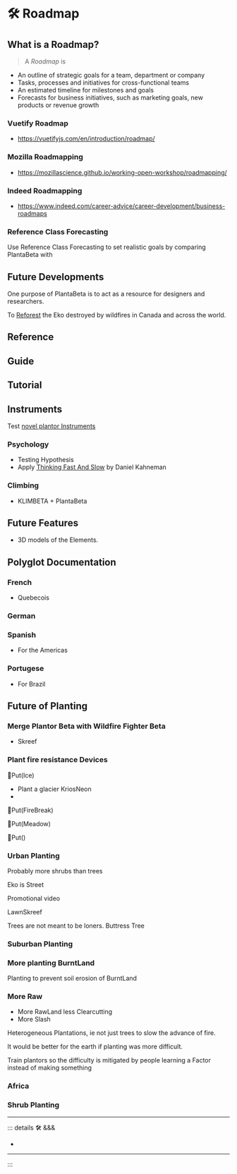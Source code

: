 
# 🛠 Roadmap

## What is a Roadmap?

> A *Roadmap* is

- An outline of strategic goals for a team, department or company
- Tasks, processes and initiatives for cross-functional teams
- An estimated timeline for milestones and goals
- Forecasts for business initiatives, such as marketing goals, new products or revenue growth

### Vuetify Roadmap

- <https://vuetifyjs.com/en/introduction/roadmap/>

### Mozilla Roadmapping

- <https://mozillascience.github.io/working-open-workshop/roadmapping/>

### Indeed Roadmapping

- <https://www.indeed.com/career-advice/career-development/business-roadmaps>

### Reference Class Forecasting

Use Reference Class Forecasting to set realistic goals by comparing PlantaBeta with

## Future Developments

One purpose of PlantaBeta is to act as a resource for designers and researchers.

To [Reforest](https://www.lasy.gov.pl/en/information/news/a-forest-is-much-more-than-a-plantation) the Eko destroyed by wildfires in Canada and across the world.

## Reference

## Guide

## Tutorial

## Instruments

Test [novel plantor Instruments](dev/Instruments)

### Psychology

- Testing Hypothesis
- Apply <u>Thinking Fast And Slow</u> by Daniel Kahneman

### Climbing

- KLIMBETA + PlantaBeta

## Future Features

- 3D models of the Elements.

## Polyglot Documentation

### French

- Quebecois

### German

### Spanish

- For the Americas

### Portugese

- For Brazil

## Future of Planting

### Merge Plantor Beta with Wildfire Fighter Beta

- Skreef

### Plant fire resistance Devices

🔷<beta>Put(<ekos>Ice</ekos>)</beta>

- Plant a glacier KriosNeon
-

🔷<beta>Put(<ekos>FireBreak</ekos>)</beta>

🔷<beta>Put(<ekos>Meadow</ekos>)</beta>

🔷<beta>Put(<ekos></ekos>)</beta>

### Urban Planting

Probably more shrubs than trees

Eko is Street

Promotional video

LawnSkreef

Trees are not meant to be loners. Buttress Tree

### Suburban Planting

### More planting BurntLand

Planting to prevent soil erosion of BurntLand

### More Raw

- More RawLand less Clearcutting
- More Slash

Heterogeneous Plantations, ie not just trees to slow the advance of fire.

It would be better for the earth if planting was more difficult.

Train plantors so the difficulty is mitigated by people learning a Factor instead of making something

### Africa

### Shrub Planting

---

<!-- =================================================== -->
<!-- =================================================== -->
<!-- =================================================== -->
<!-- =================================================== -->
<!-- =================================================== -->
::: details 🛠 &&&

-

---

:::
